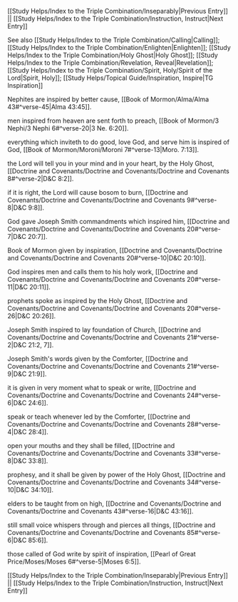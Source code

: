 [[Study Helps/Index to the Triple Combination/Inseparably|Previous Entry]]  ||  [[Study Helps/Index to the Triple Combination/Instruction, Instruct|Next Entry]]

 See also [[Study Helps/Index to the Triple Combination/Calling|Calling]]; [[Study Helps/Index to the Triple Combination/Enlighten|Enlighten]]; [[Study Helps/Index to the Triple Combination/Holy Ghost|Holy Ghost]]; [[Study Helps/Index to the Triple Combination/Revelation, Reveal|Revelation]]; [[Study Helps/Index to the Triple Combination/Spirit, Holy/Spirit of the Lord|Spirit, Holy]]; [[Study Helps/Topical Guide/Inspiration, Inspire|TG Inspiration]]

 Nephites are inspired by better cause, [[Book of Mormon/Alma/Alma 43#^verse-45|Alma 43:45]].

 men inspired from heaven are sent forth to preach, [[Book of Mormon/3 Nephi/3 Nephi 6#^verse-20|3 Ne. 6:20]].

 everything which inviteth to do good, love God, and serve him is inspired of God, [[Book of Mormon/Moroni/Moroni 7#^verse-13|Moro. 7:13]].

 the Lord will tell you in your mind and in your heart, by the Holy Ghost, [[Doctrine and Covenants/Doctrine and Covenants/Doctrine and Covenants 8#^verse-2|D&C 8:2]].

 if it is right, the Lord will cause bosom to burn, [[Doctrine and Covenants/Doctrine and Covenants/Doctrine and Covenants 9#^verse-8|D&C 9:8]].

 God gave Joseph Smith commandments which inspired him, [[Doctrine and Covenants/Doctrine and Covenants/Doctrine and Covenants 20#^verse-7|D&C 20:7]].

 Book of Mormon given by inspiration, [[Doctrine and Covenants/Doctrine and Covenants/Doctrine and Covenants 20#^verse-10|D&C 20:10]].

 God inspires men and calls them to his holy work, [[Doctrine and Covenants/Doctrine and Covenants/Doctrine and Covenants 20#^verse-11|D&C 20:11]].

 prophets spoke as inspired by the Holy Ghost, [[Doctrine and Covenants/Doctrine and Covenants/Doctrine and Covenants 20#^verse-26|D&C 20:26]].

 Joseph Smith inspired to lay foundation of Church, [[Doctrine and Covenants/Doctrine and Covenants/Doctrine and Covenants 21#^verse-2|D&C 21:2, 7]].

 Joseph Smith's words given by the Comforter, [[Doctrine and Covenants/Doctrine and Covenants/Doctrine and Covenants 21#^verse-9|D&C 21:9]].

 it is given in very moment what to speak or write, [[Doctrine and Covenants/Doctrine and Covenants/Doctrine and Covenants 24#^verse-6|D&C 24:6]].

 speak or teach whenever led by the Comforter, [[Doctrine and Covenants/Doctrine and Covenants/Doctrine and Covenants 28#^verse-4|D&C 28:4]].

 open your mouths and they shall be filled, [[Doctrine and Covenants/Doctrine and Covenants/Doctrine and Covenants 33#^verse-8|D&C 33:8]].

 prophesy, and it shall be given by power of the Holy Ghost, [[Doctrine and Covenants/Doctrine and Covenants/Doctrine and Covenants 34#^verse-10|D&C 34:10]].

 elders to be taught from on high, [[Doctrine and Covenants/Doctrine and Covenants/Doctrine and Covenants 43#^verse-16|D&C 43:16]].

 still small voice whispers through and pierces all things, [[Doctrine and Covenants/Doctrine and Covenants/Doctrine and Covenants 85#^verse-6|D&C 85:6]].

 those called of God write by spirit of inspiration, [[Pearl of Great Price/Moses/Moses 6#^verse-5|Moses 6:5]].

[[Study Helps/Index to the Triple Combination/Inseparably|Previous Entry]]  ||  [[Study Helps/Index to the Triple Combination/Instruction, Instruct|Next Entry]]